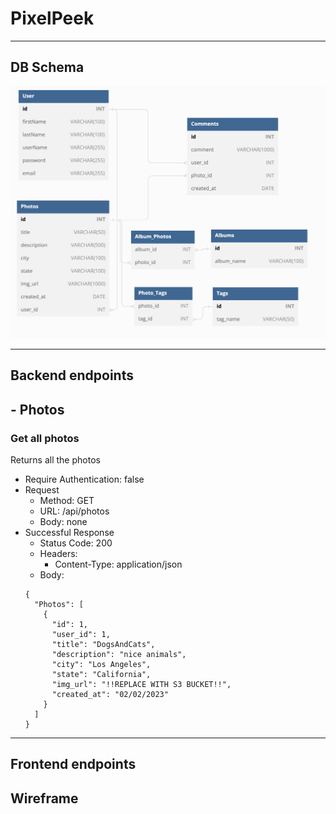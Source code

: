 # PixelPeek

---

## DB Schema

![dbschema](images/DB-Schema.png)

---

## Backend endpoints

## - Photos

### Get all photos

Returns all the photos

- Require Authentication: false
- Request
  - Method: GET
  - URL: /api/photos
  - Body: none
- Successful Response
  - Status Code: 200
  - Headers:
    - Content-Type: application/json
  - Body:
  ```
  {
    "Photos": [
      {
        "id": 1,
        "user_id": 1,
        "title": "DogsAndCats",
        "description": "nice animals",
        "city": "Los Angeles",
        "state": "California",
        "img_url": "!!REPLACE WITH S3 BUCKET!!",
        "created_at": "02/02/2023"
      }
    ]
  }
  ```

---

## Frontend endpoints

## Wireframe
